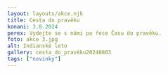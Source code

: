 ```yaml
---
layout: layouts/akce.njk
title: Cesta do pravěku
konani: 3.8.2024
perex: Vydejte se s námi po řece Času do pravěku.
foto: akce 3.jpg
alt: Indianské leto
gallery: cesta_do_pravěku20240803
tags: ["novinky"]
---
```


